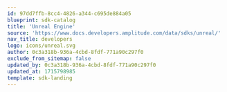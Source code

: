 ```yaml
---
id: 97dd7ffb-8cc4-4826-a344-c695de884a05
blueprint: sdk-catalog
title: 'Unreal Engine'
source: 'https://www.docs.developers.amplitude.com/data/sdks/unreal/'
nav_title: developers
logo: icons/unreal.svg
author: 0c3a318b-936a-4cbd-8fdf-771a90c297f0
exclude_from_sitemap: false
updated_by: 0c3a318b-936a-4cbd-8fdf-771a90c297f0
updated_at: 1715798985
template: sdk-landing
---
```

